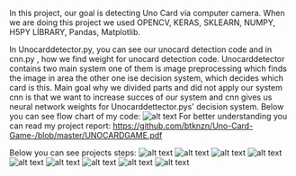 In this project, our goal is detecting Uno Card via computer camera. When we are doing this project we used OPENCV, KERAS, SKLEARN, NUMPY, H5PY LİBRARY, Pandas, Matplotlib.

In Unocarddetector.py, you can see our unocard detection code and in cnn.py , how we find weight for unocard detection code. Unocarddetector contains two main
system one of them is ımage preprocessing which finds the image in area the other one ise decision system, which decides which card is this. Main goal why we divided parts and 
did not apply our system cnn is that we want to increase succes of our system and cnn gives us neural network weights for Unocarddettector.pys' decision system.
Below you can see flow chart of my code:
![alt text](https://github.com/btknzn/Uno-Card-Game-/blob/master/FLOWCART.PNG)
 For better understanding you can read my project report:
 https://github.com/btknzn/Uno-Card-Game-/blob/master/UNOCARDGAME.pdf
 
 Below you can see projects steps:
![alt text](https://github.com/btknzn/Uno-Card-Game-/blob/master/1.PNG)
![alt text](https://github.com/btknzn/Uno-Card-Game-/blob/master/2.PNG)
![alt text](https://github.com/btknzn/Uno-Card-Game-/blob/master/3.PNG)
![alt text](https://github.com/btknzn/Uno-Card-Game-/blob/master/4.PNG)
![alt text](https://github.com/btknzn/Uno-Card-Game-/blob/master/5.PNG)
![alt text](https://github.com/btknzn/Uno-Card-Game-/blob/master/6.PNG)
![alt text](https://github.com/btknzn/Uno-Card-Game-/blob/master/7.PNG)
![alt text](https://github.com/btknzn/Uno-Card-Game-/blob/master/8.PNG)
![alt text](https://github.com/btknzn/Uno-Card-Game-/blob/master/9.PNG)
